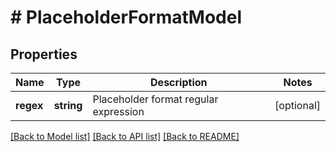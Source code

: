 # # PlaceholderFormatModel

## Properties

Name | Type | Description | Notes
------------ | ------------- | ------------- | -------------
**regex** | **string** | Placeholder format regular expression | [optional]

[[Back to Model list]](../../README.md#models) [[Back to API list]](../../README.md#endpoints) [[Back to README]](../../README.md)
